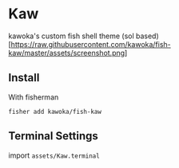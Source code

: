 # Kaw
kawoka's custom fish shell theme (sol based)
[https://raw.githubusercontent.com/kawoka/fish-kaw/master/assets/screenshot.png]

## Install

With fisherman

```fish
fisher add kawoka/fish-kaw
```

## Terminal Settings
import `assets/Kaw.terminal`
